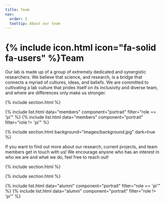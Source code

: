 ```yaml
---
title: Team
nav:
  order: 3
  tooltip: About our team
---
```


# {% include icon.html icon="fa-solid fa-users" %}Team

Our lab is made up of a group of extremely dedicated and synergistic researchers.  We believe that science, and research, is a 
bridge that connects a myriad of cultures, ideas, and beliefs.  We are committed to cultivating a lab culture that prides itself 
on its inclusivity and diverse team, and where are differences only make us stronger.

{% include section.html %}

{% include list.html data="members" component="portrait" filter="role == 'pi'" %}
{% include list.html data="members" component="portrait" filter="role != 'pi'" %}

{% include section.html background="images/background.jpg" dark=true %}

If you want to find out more about our research, current projects, and team members get in touch with us! We encourage anyone who has an interest in who we are and what we do, feel free to reach out!

{% include section.html %}

{% include section.html %}

{% include list.html data="alumni" component="portrait" filter="role == 'pi'" %}
{% include list.html data="alumni" component="portrait" filter="role != 'pi'" %}
